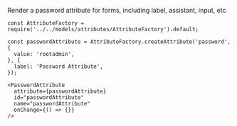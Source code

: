 Render a password attribute for forms, including label, assistant, input, etc

    const AttributeFactory = require('../../models/attributes/AttributeFactory').default;
    
    const passwordAttribute = AttributeFactory.createAttribute('password', {
      value: 'rootadmin',
    }, {
      label: 'Password Attribute',
    });

    <PasswordAttribute
      attribute={passwordAttribute}
      id="passwordAttribute"
      name="passwordAttribute"
      onChange={() => {}}
    />